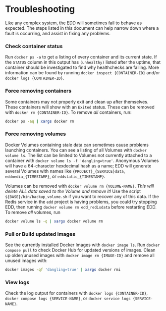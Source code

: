 # Troubleshooting

Like any complex system, the EDD will sometimes fail to behave as expected. The
steps listed in this document can help narrow down where a fault is occurring,
and assist in fixing any problems.

### Check container status

Run `docker ps -a` to get a listing of every container and its current
state. If the `STATUS` column in this output has `(unhealthy)` listed after
the uptime, that container should be investigated to find why healthchecks
are failing. More information can be found by running
`docker inspect {CONTAINER-ID}` and/or `docker logs {CONTAINER-ID}`.

### Force removing containers

Some containers may not properly exit and clean up after themselves. These
containers will show with an `Exited` status. These can be removed with
`docker rm {CONTAINER-ID}`. To remove _all_ containers, run:

```bash
docker ps -aq | xargs docker rm
```

### Force removing volumes

Docker Volumes containing stale data can sometimes cause problems launching
containers. You can see a listing of all Volumes with `docker volume ls`.
The list can be limited to Volumes not currently attached to a container
with `docker volume ls -f 'dangling=true'`. Anonymous Volumes will have a
64-character hexdecimal hash as a name; EDD will generate several Volumes
with names like `{PROJECT}_{SERVICE}data`, `eddmedia_{TIMESTAMP}`, or
`eddstatic_{TIMESTAMP}`.

Volumes can be removed with `docker volume rm {VOLUME-NAME}`. _This will
delete ALL data saved to the Volume and remove it!_ Use the script
`${BASE}/bin/backup_volume.sh` if you want to recover any of this data. If
the Redis service in the `edd` project is having problems, you could try
stopping EDD, then running `docker volume rm edd_redisdata` before
restarting EDD. To remove _all_ volumes, run

```bash
docker volume ls -q | xargs docker volume rm
```

### Pull or Build updated images

See the currently installed Docker Images with `docker image ls`. Run
`docker compose pull` to check Docker Hub for updated versions of images.
Clean up older/unused images with `docker image rm {IMAGE-ID}` and remove
all unused images with:

```bash
docker images -qf 'dangling=true' | xargs docker rmi
```

### View logs

Check the log output for containers with `docker logs {CONTAINER-ID}`,
`docker compose logs {SERVICE-NAME}`, or `docker service logs {SERVICE-NAME}`.
